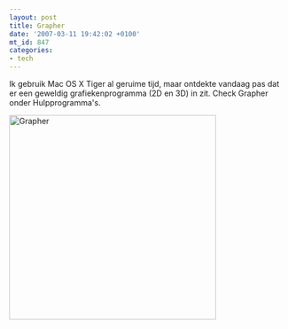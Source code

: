 ```yaml
---
layout: post
title: Grapher
date: '2007-03-11 19:42:02 +0100'
mt_id: 847
categories:
- tech
---
```

Ik gebruik Mac OS X Tiger al geruime tijd, maar ontdekte vandaag pas dat er een geweldig grafiekenprogramma (2D en 3D) in zit. Check Grapher onder Hulpprogramma's.

<img src="{{ site.url }}/images/grapher.png" width="373" height="369" alt="Grapher" />
